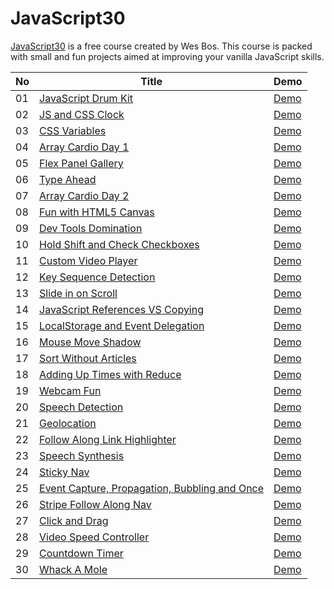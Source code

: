 # JavaScript30

[JavaScript30](https://javascript30.com/) is a free course created by Wes Bos. This course is packed with small and fun projects aimed at improving your vanilla JavaScript skills.

| No  | Title                                                                                                                                       | Demo                                                                                                                       |
| --- | ------------------------------------------------------------------------------------------------------------------------------------------- | -------------------------------------------------------------------------------------------------------------------------- |
| 01  | [JavaScript Drum Kit](https://github.com/melikealtin/JavaScript30/tree/master/01%20-%20JavaScript%20Drum%20Kit)                             | [Demo](https://java-script30-mauve.vercel.app/)                                                                            |
| 02  | [JS and CSS Clock](https://github.com/melikealtin/JavaScript30/tree/master/02%20-%20JS%20and%20CSS%20Clock)                                 | [Demo](https://java-script30-vtp6.vercel.app/)                                                                             |
| 03  | [CSS Variables](https://github.com/melikealtin/JavaScript30/tree/master/03%20-%20CSS%20Variables)                                           | [Demo](https://java-script30-zitk.vercel.app/)                                                                             |
| 04  | [Array Cardio Day 1](https://github.com/melikealtin/JavaScript30/tree/master/04%20-%20Array%20Cardio%20Day%201)                             | [Demo](https://deft-alfajores-58db3e.netlify.app/)                                                                         |
| 05  | [Flex Panel Gallery](https://github.com/melikealtin/JavaScript30/tree/master/05%20-%20Flex%20Panel%20Gallery)                               | [Demo](https://flourishing-babka-52fdde.netlify.app/)                                                                      |
| 06  | [Type Ahead](https://github.com/melikealtin/JavaScript30/tree/master/06%20-%20Type%20Ahead)                                                 | [Demo](https://unrivaled-puffpuff-b8c137.netlify.app/)                                                                     |
| 07  | [Array Cardio Day 2](https://github.com/melikealtin/JavaScript30/tree/master/07%20-%20Array%20Cardio%20Day%202)                             | [Demo](https://fastidious-daffodil-1e8fad.netlify.app/)                                                                    |
| 08  | [Fun with HTML5 Canvas](https://github.com/melikealtin/JavaScript30/tree/master/08%20-%20Fun%20with%20HTML5%20Canvas)                       | [Demo](https://willowy-fudge-db4ffd.netlify.app/)                                                                          |
| 09  | [Dev Tools Domination](https://github.com/melikealtin/JavaScript30/tree/master/09%20-%20Dev%20Tools%20Domination)                           | [Demo](https://celadon-cannoli-78e215.netlify.app/)                                                                        |
| 10  | [Hold Shift and Check Checkboxes](https://github.com/melikealtin/JavaScript30/tree/master/10%20-%20Hold%20Shift%20and%20Check%20Checkboxes) | [Demo](https://ubiquitous-blini-a336d9.netlify.app/)                                                                       |
| 11  | [Custom Video Player](https://github.com/melikealtin/JavaScript30/tree/master/11%20-%20Custom%20Video%20Player)                             | [Demo](https://zesty-flan-900a43.netlify.app/)                                                                             |
| 12  | [Key Sequence Detection](https://github.com/melikealtin/JavaScript30/tree/master/12%20-%20Key%20Sequence%20Detection)                       | [Demo](https://aquamarine-kataifi-753771.netlify.app/)                                                                     |
| 13  | [Slide in on Scroll](https://github.com/melikealtin/JavaScript30/tree/master/13%20-%20Slide%20in%20on%20Scroll)                             | [Demo](https://wonderful-taiyaki-9c958b.netlify.app/)                                                                      |
| 14  | [JavaScript References VS Copying](https://github.com/melikealtin/JavaScript30/tree/master/14%20-%20JavaScript%20References%20VS%20Copying) | [Demo](https://github.com/melikealtin/JavaScript30/blob/master/14%20-%20JavaScript%20References%20VS%20Copying/index.html) |
| 15  | [LocalStorage and Event Delegation](https://github.com/melikealtin/JavaScript30/tree/master/15-%20LocalStorage%20and%20Event%20Delegation)  | [Demo](https://master--jovial-bublanina-c91051.netlify.app/)                                                               |
| 16  | [Mouse Move Shadow](https://github.com/melikealtin/JavaScript30/tree/master/16%20-%20Mouse%20Move%20Shadow)                                 | [Demo](https://stellar-sundae-41d2b3.netlify.app/)                                                                         |
| 17  | [Sort Without Articles](https://github.com/melikealtin/JavaScript30/tree/master/17%20-%20Sort%20Without%20Articles)                         | [Demo](https://cool-beignet-c32a46.netlify.app/)                                                                           |
| 18  | [Adding Up Times with Reduce](https://github.com/melikealtin/JavaScript30/tree/master/18%20-%20Adding%20Up%20Times%20with%20Reduce)         | [Demo](https://github.com/melikealtin/JavaScript30/blob/master/18%20-%20Adding%20Up%20Times%20with%20Reduce/main.js)       |
| 19  | [Webcam Fun](https://github.com/melikealtin/JavaScript30/tree/master/19%20-%20Webcam%20Fun)                                                 | [Demo](https://rainbow-gnome-ffd1ff.netlify.app/)                                                                          |
| 20  | [Speech Detection](https://github.com/melikealtin/JavaScript30/tree/master/20%20-%20Speech%20Detection)                                     | [Demo](https://fascinating-truffle-821df6.netlify.app/)                                                                    |
| 21  | [Geolocation](https://github.com/melikealtin/JavaScript30/tree/master/21%20-%20Geolocation)                                     | [Demo](https://peaceful-froyo-57bac1.netlify.app/)                                                                    |
| 22  | [Follow Along Link Highlighter](https://github.com/melikealtin/JavaScript30/tree/master/22%20-%20Follow%20Along%20Link%20Highlighter)                                     | [Demo](https://jade-begonia-eba6ed.netlify.app/)                                                                    |
| 23  | [Speech Synthesis](https://github.com/melikealtin/JavaScript30/tree/master/23%20-%20Speech%20Synthesis)                                     | [Demo](https://imaginative-kelpie-79ad00.netlify.app/)                                                                    |
| 24  | [Sticky Nav](https://github.com/melikealtin/JavaScript30/tree/master/24%20-%20Sticky%20Nav)                                     | [Demo](https://magical-medovik-625b9f.netlify.app/)                                                                    |
| 25  | [Event Capture, Propagation, Bubbling and Once](https://github.com/melikealtin/JavaScript30/tree/master/25%20-%20Event%20Capture%2C%20Propagation%2C%20Bubbling%20and%20Once)                                     | [Demo](https://github.com/melikealtin/JavaScript30/blob/master/25%20-%20Event%20Capture%2C%20Propagation%2C%20Bubbling%20and%20Once/Screenshot.png)                                                                    |
| 26  | [Stripe Follow Along Nav](https://github.com/melikealtin/JavaScript30/tree/master/26%20-%20Stripe%20Follow%20Along%20Nav)                                     | [Demo](https://exquisite-griffin-c5b02f.netlify.app/)                                                                    |
| 27  | [Click and Drag](https://github.com/melikealtin/JavaScript30/tree/master/27%20-%20Click%20and%20Drag)                                     | [Demo](https://singular-croissant-a78a1e.netlify.app/)                                                                    |
| 28  | [Video Speed Controller](https://github.com/melikealtin/JavaScript30/tree/master/28%20-%20Video%20Speed%20Controller)                                     | [Demo](https://dainty-lebkuchen-e399be.netlify.app/)                                                                    |
| 29  | [Countdown Timer](https://github.com/melikealtin/JavaScript30/tree/master/29%20-%20Countdown%20Timer)                                     | [Demo](https://radiant-pixie-c083a3.netlify.app/)                                                                    |
| 30  | [Whack A Mole](https://github.com/melikealtin/JavaScript30/tree/master/30%20-%20Whack%20A%20Mole)                                     | [Demo](https://tiny-creponne-b9d27b.netlify.app/)                                                                    |

